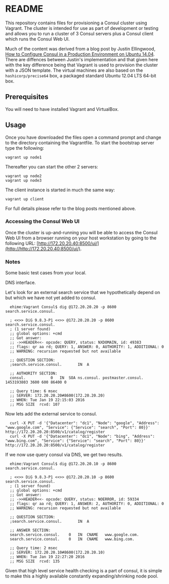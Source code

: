 # README

This repository contains files for provisioning a Consul cluster using Vagrant. The cluster is intended for use as part of development or testing and allows you to run a cluster of 3 Consul servers plus a Consul client which runs the Consul Web UI.

Much of the content was derived from a blog post by Justin Ellingwood, [How to Configure Consul in a Production Environment on Ubuntu 14.04](https://www.digitalocean.com/community/tutorials/how-to-configure-consul-in-a-production-environment-on-ubuntu-14-04). There are diffences between Justin's implementation and that given here with the key difference being that Vagrant is used to provision the cluster with a JSON template. The virtual machines are also based on the `hashicorp/precise64` box, a packaged standard Ubuntu 12.04 LTS 64-bit box.

## Prerequisites

You will need to have installed Vagrant and VirtualBox.

## Usage

Once you have downloaded the files open a command prompt and change to the directory containing the Vagrantfile. To start the bootstrap server type the following:

`vagrant up node1`

Thereafter you can start the other 2 servers:

    vagrant up node2
    vagrant up node3

The client instance is started in much the same way:

`vagrant up client`

For full details please refer to the blog posts mentioned above.

### Accessing the Consul Web UI

Once the cluster is up-and-running you will be able to access the Consul Web UI from a browser running on your host workstation by going to the following URL: [http://172.20.20.40:8500/ui/](http://http://172.20.20.40:8500/ui/).


### Notes

Some basic test cases from your local.

DNS interface.

Let's look for an external search service that we hypothetically depend on but which we have not yet added to consul.
```
  ehime:Vagrant Consul$ dig @172.20.20.20 -p 8600 search.service.consul.

  ; <<>> DiG 9.8.3-P1 <<>> @172.20.20.20 -p 8600 search.service.consul.
  ; (1 server found)
  ;; global options: +cmd
  ;; Got answer:
  ;; ->>HEADER<<- opcode: QUERY, status: NXDOMAIN, id: 49383
  ;; flags: qr aa rd; QUERY: 1, ANSWER: 0, AUTHORITY: 1, ADDITIONAL: 0
  ;; WARNING: recursion requested but not available

  ;; QUESTION SECTION:
  ;search.service.consul.		IN	A

  ;; AUTHORITY SECTION:
  consul.			0	IN	SOA	ns.consul. postmaster.consul. 1453193803 3600 600 86400 0

  ;; Query time: 6 msec
  ;; SERVER: 172.20.20.20#8600(172.20.20.20)
  ;; WHEN: Tue Jan 19 22:15:03 2016
  ;; MSG SIZE  rcvd: 107
```

Now lets add the external service to consul.
```
  curl -X PUT -d '{"Datacenter": "dc1", "Node": "google", "Address": "www.google.com", "Service": {"Service": "search", "Port": 80}}' http://172.20.20.20:8500/v1/catalog/register
  curl -X PUT -d '{"Datacenter": "dc1", "Node": "bing", "Address": "www.bing.com", "Service": {"Service": "search", "Port": 80}}' http://172.20.20.20:8500/v1/catalog/register
```

If we now use query consul via DNS, we get two results.
```
  ehime:Vagrant Consul$ dig @172.20.20.10 -p 8600 search.service.consul.

  ; <<>> DiG 9.8.3-P1 <<>> @172.20.20.10 -p 8600 search.service.consul.
  ; (1 server found)
  ;; global options: +cmd
  ;; Got answer:
  ;; ->>HEADER<<- opcode: QUERY, status: NOERROR, id: 59334
  ;; flags: qr aa rd; QUERY: 1, ANSWER: 2, AUTHORITY: 0, ADDITIONAL: 0
  ;; WARNING: recursion requested but not available

  ;; QUESTION SECTION:
  ;search.service.consul.		IN	A

  ;; ANSWER SECTION:
  search.service.consul.	0	IN	CNAME	www.google.com.
  search.service.consul.	0	IN	CNAME	www.bing.com.

  ;; Query time: 2 msec
  ;; SERVER: 172.20.20.10#8600(172.20.20.10)
  ;; WHEN: Tue Jan 19 22:27:20 2016
  ;; MSG SIZE  rcvd: 135
```

Given that high level service health checking is a part of consul, it is simple
to make this a highly available constantly expanding/shrinking node pool.
